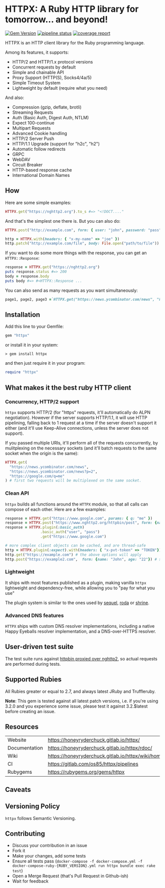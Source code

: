 # HTTPX: A Ruby HTTP library for tomorrow... and beyond!

[![Gem Version](https://badge.fury.io/rb/httpx.svg)](http://rubygems.org/gems/httpx)
[![pipeline status](https://gitlab.com/os85/httpx/badges/master/pipeline.svg)](https://gitlab.com/os85/httpx/pipelines?page=1&scope=all&ref=master)
[![coverage report](https://gitlab.com/os85/httpx/badges/master/coverage.svg?job=coverage)](https://os85.gitlab.io/httpx/coverage/#_AllFiles)

HTTPX is an HTTP client library for the Ruby programming language.

Among its features, it supports:

* HTTP/2 and HTTP/1.x protocol versions
* Concurrent requests by default
* Simple and chainable API
* Proxy Support (HTTP(S), Socks4/4a/5)
* Simple Timeout System
* Lightweight by default (require what you need)

And also:

* Compression (gzip, deflate, brotli)
* Streaming Requests
* Auth (Basic Auth, Digest Auth, NTLM)
* Expect 100-continue
* Multipart Requests
* Advanced Cookie handling
* HTTP/2 Server Push
* HTTP/1.1 Upgrade (support for "h2c", "h2")
* Automatic follow redirects
* GRPC
* WebDAV
* Circuit Breaker
* HTTP-based response cache
* International Domain Names

## How

Here are some simple examples:

```ruby
HTTPX.get("https://nghttp2.org").to_s #=> "<!DOCT...."
```

And that's the simplest one there is. But you can also do:

```ruby
HTTPX.post("http://example.com", form: { user: "john", password: "pass" })

http = HTTPX.with(headers: { "x-my-name" => "joe" })
http.patch("http://example.com/file", body: File.open("path/to/file")) # request body is streamed
```

If you want to do some more things with the response, you can get an `HTTPX::Response`:

```ruby
response = HTTPX.get("https://nghttp2.org")
puts response.status #=> 200
body = response.body
puts body #=> #<HTTPX::Response ...
```

You can also send as many requests as you want simultaneously:

```ruby
page1, page2, page3 =`HTTPX.get("https://news.ycombinator.com/news", "https://news.ycombinator.com/news?p=2", "https://news.ycombinator.com/news?p=3")
```

## Installation

Add this line to your Gemfile:

```ruby
gem "httpx"
```

or install it in your system:

```
> gem install httpx
```

and then just require it in your program:

```ruby
require "httpx"
```

## What makes it the best ruby HTTP client


### Concurrency, HTTP/2 support

`httpx` supports HTTP/2 (for "https" requests, it'll automatically do ALPN negotiation). However if the server supports HTTP/1.1, it will use HTTP pipelining, falling back to 1 request at a time if the server doesn't support it either (and it'll use Keep-Alive connections, unless the server does not support).

If you passed multiple URIs, it'll perform all of the requests concurrently, by mulitplexing on the necessary sockets (and it'll batch requests to the same socket when the origin is the same):

```ruby
HTTPX.get(
  "https://news.ycombinator.com/news",
  "https://news.ycombinator.com/news?p=2",
  "https://google.com/q=me"
) # first two requests will be multiplexed on the same socket.
```

### Clean API

`httpx` builds all functions around the `HTTPX` module, so that all calls can compose of each other. Here are a few examples:

```ruby
response = HTTPX.get("https://www.google.com", params: { q: "me" })
response = HTTPX.post("https://www.nghttp2.org/httpbin/post", form: {name: "John", age: "22"})
response = HTTPX.plugin(:basic_auth)
                .basic_auth("user", "pass")
                .get("https://www.google.com")

# more complex client objects can be cached, and are thread-safe
http = HTTPX.plugin(:expect).with(headers: { "x-pvt-token" => "TOKEN"})
http.get("https://example.com") # the above options will apply
http.post("https://example2.com",  form: {name: "John", age: "22"}) # same, plus the form POST body
```

### Lightweight

It ships with most features published as a plugin, making vanilla `httpx` lightweight and dependency-free, while allowing you to "pay for what you use"

The plugin system is similar to the ones used by [sequel](https://github.com/jeremyevans/sequel), [roda](https://github.com/jeremyevans/roda) or [shrine](https://github.com/shrinerb/shrine).

### Advanced DNS features

`HTTPX` ships with custom DNS resolver implementations, including a native Happy Eyeballs resolver implementation, and a DNS-over-HTTPS resolver.

## User-driven test suite

The test suite runs against [httpbin proxied over nghttp2](https://nghttp2.org/httpbin/), so actual requests are performed during tests.

## Supported Rubies

All Rubies greater or equal to 2.7, and always latest JRuby and Truffleruby.

**Note**: This gem is tested against all latest patch versions, i.e. if you're using 3.2.0 and you experience some issue, please test it against 3.2.$latest before creating an issue.

## Resources
|               |                                                        |
| ------------- | ------------------------------------------------------ |
| Website       | https://honeyryderchuck.gitlab.io/httpx/               |
| Documentation | https://honeyryderchuck.gitlab.io/httpx/rdoc/          |
| Wiki          | https://honeyryderchuck.gitlab.io/httpx/wiki/home.html |
| CI            | https://gitlab.com/os85/httpx/pipelines                |
| Rubygems      | https://rubygems.org/gems/httpx                        |

## Caveats

## Versioning Policy

`httpx` follows Semantic Versioning.

## Contributing

* Discuss your contribution in an issue
* Fork it
* Make your changes, add some tests
* Ensure all tests pass (`docker-compose -f docker-compose.yml -f docker-compose-ruby-{RUBY_VERSION}.yml run httpx bundle exec rake test`)
* Open a Merge Request (that's Pull Request in Github-ish)
* Wait for feedback
